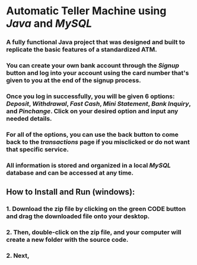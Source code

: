 ﻿# Automatic Teller Machine using _Java_ and _MySQL_

### A fully functional Java project that was designed and built to replicate the basic features of a standardized ATM.
### You can create your own bank account through the _Signup_ button and log into your account using the card number that's given to you at the end of the signup process.
### Once you log in successfully, you will be given 6 options: _Deposit_, _Withdrawal_, _Fast Cash_, _Mini Statement_, _Bank Inquiry_, and _Pinchange_. Click on your desired option and input any needed details. 
### For all of the options, you can use the back button to come back to the _transactions_ page if you misclicked or do not want that specific service.
### All information is stored and organized in a local _MySQL_ database and can be accessed at any time.

## How to Install and Run (windows): 
### 1. Download the zip file by clicking on the green **CODE** button and drag the downloaded file onto your desktop. 
### 2. Then, double-click on the zip file, and your computer will create a new folder with the source code.
### 2. Next,
